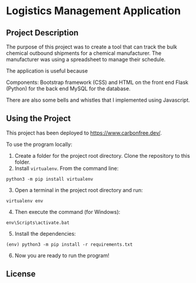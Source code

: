 # Logistics Management Application

## Project Description
The purpose of this project was to create a tool that can track the bulk chemical outbound shipments for a chemical manufacturer. The manufacturer was using a spreadsheet to manage their schedule. 

The application is useful because 

Components:
Bootstrap framework (CSS) and HTML on the front end 
Flask (Python) for the back end
MySQL for the database. 

There are also some bells and whistles that I implemented using Javascript. 


## Using the Project

This project has been deployed to https://www.carbonfree.dev/. 

To use the program locally: 
1. Create a folder for the project root directory. Clone the repository to this folder. 
2. Install `virtualenv`. From the command line:
```
python3 -m pip install virtualenv
```
3. Open a terminal in the project root directory and run:
```
virtualenv env
```
4. Then execute the command (for Windows):
```
env\Scripts\activate.bat
```
5. Install the dependencies:
```
(env) python3 -m pip install -r requirements.txt
```
6. Now you are ready to run the program!

## License


